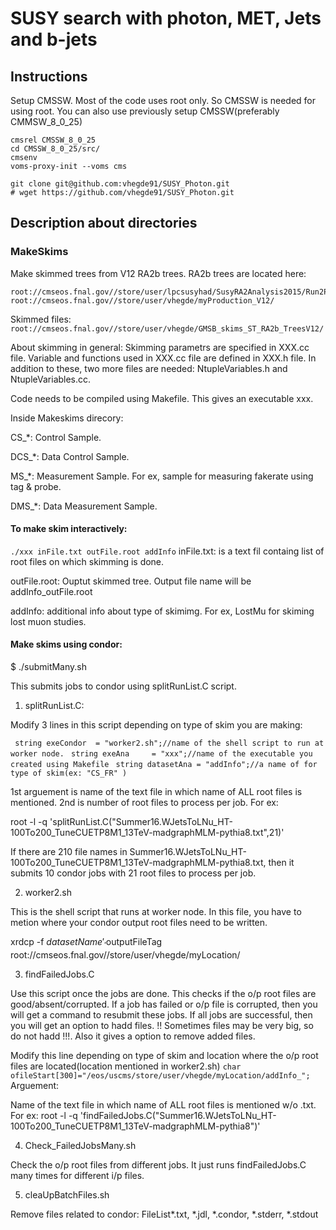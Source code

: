 # SUSY search with photon, MET, Jets and b-jets

## Instructions
Setup CMSSW. Most of the code uses root only. So CMSSW is needed for using root. You can also use previously setup CMSSW(preferably CMMSW_8_0_25)
```
cmsrel CMSSW_8_0_25
cd CMSSW_8_0_25/src/
cmsenv
voms-proxy-init --voms cms

git clone git@github.com:vhegde91/SUSY_Photon.git
# wget https://github.com/vhegde91/SUSY_Photon.git
```
## Description about directories
### MakeSkims
Make skimmed trees from V12 RA2b trees. RA2b trees are located here:
```
root://cmseos.fnal.gov//store/user/lpcsusyhad/SusyRA2Analysis2015/Run2ProductionV12/
root://cmseos.fnal.gov//store/user/vhegde/myProduction_V12/
```

Skimmed files:
` root://cmseos.fnal.gov//store/user/vhegde/GMSB_skims_ST_RA2b_TreesV12/ `

About skimming in general:
Skimming parametrs are specified in XXX.cc file. Variable and functions used in XXX.cc file are defined in XXX.h file. In addition to these, two more files are needed: NtupleVariables.h and NtupleVariables.cc.

Code needs to be compiled using Makefile. This gives an executable xxx.

Inside Makeskims direcory:

CS_*: Control Sample.

DCS_*: Data Control Sample.

MS_*: Measurement Sample. For ex, sample for measuring fakerate using tag & probe.

DMS_*: Data Measurement Sample.

#### To make skim interactively:
`
./xxx inFile.txt outFile.root addInfo
`
inFile.txt: is a text fil containg list of root files on which skimming is done.

outFile.root: Ouptut skimmed tree. Output file name will be addInfo_outFile.root

addInfo: additional info about type of skimimg. For ex, LostMu for skiming lost muon studies.	

#### Make skims using condor:

$ ./submitMany.sh

This submits jobs to condor using splitRunList.C script.

1) splitRunList.C: 

Modify 3 lines in this script depending on type of skim you are making:

`  string exeCondor  = "worker2.sh";//name of the shell script to run at worker node. `
`  string exeAna     = "xxx";//name of the executable you created using Makefile `
`  string datasetAna = "addInfo";//a name of for type of skim(ex: "CS_FR" ) `

1st arguement is name of the text file in which name of ALL root files is mentioned. 2nd is number of root files to process per job. For ex:

root -l -q 'splitRunList.C("Summer16.WJetsToLNu_HT-100To200_TuneCUETP8M1_13TeV-madgraphMLM-pythia8.txt",21)'

If there are 210 file names in Summer16.WJetsToLNu_HT-100To200_TuneCUETP8M1_13TeV-madgraphMLM-pythia8.txt, then it submits 10 condor jobs with 21 root files to process per job.

2) worker2.sh

This is the shell script that runs at worker node. In this file, you have to metion where your condor output root files need to be written.

xrdcp -f $datasetName'_'$outputFileTag root://cmseos.fnal.gov//store/user/vhegde/myLocation/

3) findFailedJobs.C

Use this script once the jobs are done. This checks if the o/p root files are good/absent/corrupted. If a job has failed or o/p file is corrupted, then you will get a command to resubmit these jobs. If all jobs are successful, then you will get an option to hadd files. !! Sometimes files may be very big, so do not hadd !!!. Also it gives a option to remove added files.

Modify this line depending on type of skim and location where the o/p root files are located(location mentioned in worker2.sh)
`
char ofileStart[300]="/eos/uscms/store/user/vhegde/myLocation/addInfo_";
`
Arguement: 

Name of the text file in which name of ALL root files is mentioned w/o .txt. For ex: root -l -q 'findFailedJobs.C("Summer16.WJetsToLNu_HT-100To200_TuneCUETP8M1_13TeV-madgraphMLM-pythia8")'

4) Check_FailedJobsMany.sh

Check the o/p root files from different jobs. It just runs findFailedJobs.C many times for different i/p files.

5) cleaUpBatchFiles.sh

Remove files related to condor: FileList*.txt, *.jdl, *.condor, *.stderr, *.stdout
